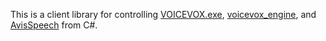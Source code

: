 This is a client library for controlling [VOICEVOX.exe](https://voicevox.hiroshiba.jp/), [voicevox_engine](https://github.com/VOICEVOX/voicevox_engine), and [AvisSpeech](https://aivis-project.com/) from C#.

